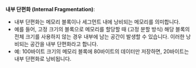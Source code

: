 **내부 단편화 (Internal Fragmentation)**:

- 내부 단편화는 메모리 블록이나 세그먼트 내에 낭비되는 메모리를 의미합니다.
- 예를 들어, 고정 크기의 블록으로 메모리를 할당할 때 (고정 분할 방식) 해당 블록의 전체 크기를 사용하지 않는 경우 내부에 남는 공간이 발생할 수 있습니다. 이러한 낭비되는 공간을 내부 단편화라고 합니다.
- 예: 100바이트 크기의 메모리 블록에 80바이트의 데이터만 저장하면, 20바이트는 내부 단편화로 낭비됩니다.